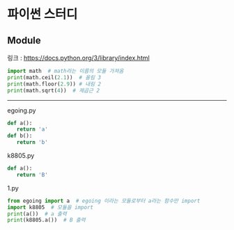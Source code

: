 # 파이썬 스터디
Module
-------
링크 : <https://docs.python.org/3/library/index.html>
```python
import math  # math라는 이름의 모듈 가져옴
print(math.ceil(2.1))  # 올림 3
print(math.floor(2.9)) # 내림 2
print(math.sqrt(4))  # 제곱근 2
```
---
egoing.py
```python
def a():
   return 'a'
def b():
   return 'b'
```
k8805.py
```python
def a():
   return 'B'
```
1.py
```python
from egoing import a  # egoing 이라는 모듈로부터 a라는 함수만 import
import k8805  # 모듈을 import
print(a())  # a 출력
print(k8805.a())  # B 출력
```
